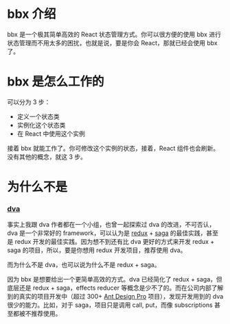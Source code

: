 # bbx 介绍

bbx 是一个极其简单高效的 React 状态管理方式。你可以很方便的使用 bbx 进行状态管理而不用太多的困扰，也就是说，要是你会 React，那就已经会使用 bbx 了。

# bbx 是怎么工作的

可以分为 3 步：

- 定义一个状态类
- 实例化这个状态类
- 在 React 中使用这个实例

接着 bbx 就能工作了。你可修改这个实例的状态，接着，React 组件也会刷新。没有其他的概念，就这 3 步。


# 为什么不是

### [dva](https://dvajs.com/)

事实上我跟 dva 作者都在一个小组，也曾一起探索过 dva 的改进，不可否认，dva 是一个非常好的 framework，可以认为是 [redux](https://redux.js.org/) + [saga](https://redux-saga.js.org/) 的最佳实践，甚至是 redux 开发的最佳实践。因为想不到还有比 dva 更好的方式来开发 redux + saga 的项目，所以，要是你想用 redux 开发项目，推荐使用 dva。

而为什么不是 dva，也可以说为什么不是 redux + saga。

因为 bbx 是想要给出一个更简单高效的方式。dva 已经简化了 redux + saga，但底层还是 redux + saga，effects reducer 等概念是少不了的。而在公司内部了解到的真实的项目开发中（超过 300+ [Ant Design Pro](http://pro.ant.design/) 项目），发现开发用到的 dva 很少的能力。比如，对于 saga，项目只是调用 call, put，而像 subscriptions 甚至都被不推荐使用。